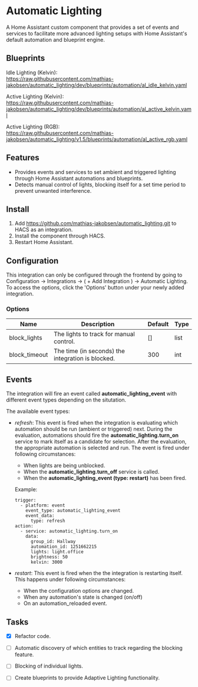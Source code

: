 # Automatic Lighting
A Home Assistant custom component that provides a set of events and services to facilitate more advanced lighting setups with Home Assistant's default automation and blueprint engine.

## Blueprints
Idle Lighting (Kelvin):\
https://raw.githubusercontent.com/mathias-jakobsen/automatic_lighting/dev/blueprints/automation/al_idle_kelvin.yaml

Active Lighting (Kelvin):\
https://raw.githubusercontent.com/mathias-jakobsen/automatic_lighting/dev/blueprints/automation/al_active_kelvin.yaml

Active Lighting (RGB):\
https://raw.githubusercontent.com/mathias-jakobsen/automatic_lighting/v1.5/blueprints/automation/al_active_rgb.yaml

## Features
- Provides events and services to set ambient and triggered lighting through Home Assistant automations and blueprints.
- Detects manual control of lights, blocking itself for a set time period to prevent unwanted interference.

## Install
1. Add https://github.com/mathias-jakobsen/automatic_lighting.git to HACS as an integration.
2. Install the component through HACS.
3. Restart Home Assistant.

## Configuration
This integration can only be configured through the frontend by going to Configuration -> Integrations -> ( + Add Integration ) -> Automatic Lighting. To access the options, click the 'Options' button under your newly added integration.

### Options
| Name | Description | Default | Type |
| ---- | ----------- | ------- | ---- |
| block_lights | The lights to track for manual control. | [] | list |
| block_timeout | The time (in seconds) the integration is blocked. | 300 | int

## Events
The integration will fire an event called **automatic_lighting_event** with different event types depending on the situtation.

The available event types:
- _refresh_: This event is fired when the integration is evaluating which automation should be run (ambient or triggered) next. During the evaluation, automations should fire the **automatic_lighting.turn_on** service to mark itself as a candidate for selection. After the evaluation, the appropriate automation is selected and run. The event is fired under following circumstances:

    - When lights are being unblocked.
    - When the **automatic_lighting.turn_off** service is called.
    - When the **automatic_lighting_event (type: restart)** has been fired.
    
  Example: 
  ```
  trigger: 
    - platform: event
      event_type: automatic_lighting_event
      event_data:
        type: refresh
  action:
    - service: automatic_lighting.turn_on
      data:
        group_id: Hallway
        automation_id: 1251662215
        lights: light.office
        brightness: 50
        kelvin: 3000
  ```
  
- _restart_: This event is fired when the the integration is restarting itself. This happens under following circumstances:

    - When the configuration options are changed.
    - When any automation's state is changed (on/off)
    - On an automation_reloaded event.

## Tasks
- [x] Refactor code.
- [ ] Automatic discovery of which entities to track regarding the blocking feature.
- [ ] Blocking of individual lights.
- [ ] Create blueprints to provide Adaptive Lighting functionality.


